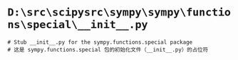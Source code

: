 # `D:\src\scipysrc\sympy\sympy\functions\special\__init__.py`

```
# Stub __init__.py for the sympy.functions.special package
# 这是 sympy.functions.special 包的初始化文件（__init__.py）的占位符
```